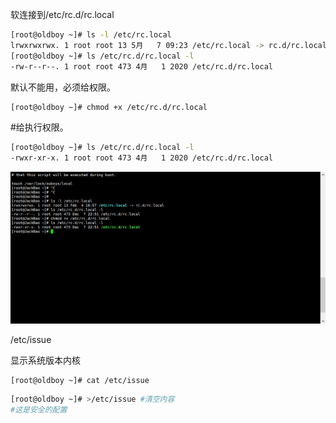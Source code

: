 软连接到/etc/rc.d/rc.local

```bash
[root@oldboy ~]# ls -l /etc/rc.local 
lrwxrwxrwx. 1 root root 13 5月   7 09:23 /etc/rc.local -> rc.d/rc.local
[root@oldboy ~]# ls /etc/rc.d/rc.local -l
-rw-r--r--. 1 root root 473 4月   1 2020 /etc/rc.d/rc.local
```

默认不能用，必须给权限。

```bash
[root@oldboy ~]# chmod +x /etc/rc.d/rc.local 
```

#给执行权限。

```bash
[root@oldboy ~]# ls /etc/rc.d/rc.local -l
-rwxr-xr-x. 1 root root 473 4月   1 2020 /etc/rc.d/rc.local
```

![image-20240206182025920](assets/4.开机自启动文件rc.local及issue/image-20240206182025920.png)







/etc/issue

显示系统版本内核

```
[root@oldboy ~]# cat /etc/issue
```

```bash
[root@oldboy ~]# >/etc/issue #清空内容
#这是安全的配置
```

